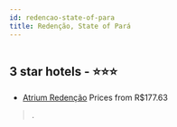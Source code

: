 ```yaml
---
id: redencao-state-of-para
title: Redenção, State of Pará
---
```


<center><img src="https://static.hotelurbano.com/reservas/prod0/6/6404/572259b85056e_atrium-redencao.png" alt="" /></center>


##  3 star hotels - ⭐️⭐️⭐️

-    [Atrium Redenção](https://us.hurb.com/hotels/redencao/atrium-redencao-6404?cmp=18055) Prices from R$177.63
   > .
